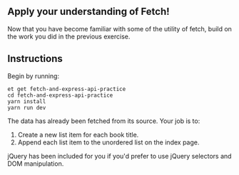 ## Apply your understanding of Fetch!

Now that you have become familiar with some of the utility of fetch, build on the work you did in the previous exercise.

## Instructions

Begin by running:

```no-highlight
et get fetch-and-express-api-practice
cd fetch-and-express-api-practice
yarn install
yarn run dev
```

The data has already been fetched from its source.  Your job is to:

1. Create a new list item for each book title.
2. Append each list item to the unordered list on the index page.

jQuery has been included for you if you'd prefer to use jQuery selectors and DOM manipulation.